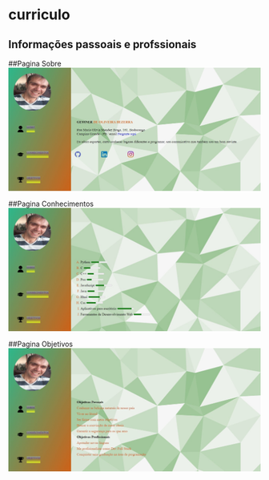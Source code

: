 # curriculo

## Informações passoais e profssionais

<p align="center">

##Pagina Sobre
<img src=./imagens/index.jpg> <br />
 
 ##Pagina Conhecimentos
<img src=./imagens/conhecimentos.jpg> <br /> 
 
 ##Pagina Objetivos
<img src=./imagens/objetivos.jpg> <br />
